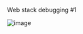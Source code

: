  Web stack debugging #1

![image](https://github.com/Lordwill1/alx-system_engineering-devops/assets/112291489/f4fc4a39-9c18-45c4-b85b-b414e53c5a7c)
